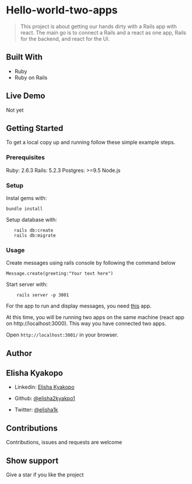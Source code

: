 # Hello-world-two-apps
> This project is about getting our hands dirty with a Rails app with react. The main go is to connect a Rails and a react as one app, Rails for the backend, and react for the UI.

## Built With
- Ruby
- Ruby on Rails

## Live Demo

Not yet

## Getting Started

To get a local copy up and running follow these simple example steps.

### Prerequisites

Ruby: 2.6.3
Rails: 5.2.3
Postgres: >=9.5
Node.js

### Setup

Instal gems with:

```
bundle install
```

Setup database with:

```
   rails db:create
   rails db:migrate
```

### Usage
Create messages using rails console by following the command below
```
Message.create(greeting:"Your text here")
```

Start server with:

```
    rails server -p 3001
```
For the app to run and display messages, you need [this](https://github.com/elisha2kyakpo1/hello_world_project_with_two_apps_react/pull/1) app. 

At this time, you will be running two apps on the same machine (react app on http://localhost:3000). This way you have connected two apps.

Open `http://localhost:3001/` in your browser.

## Author

## Elisha Kyakopo

- Linkedin: [Elisha Kyakopo](https://www.linkedin.com/in/elisha-kyakopo/)
  
- Github: [@elisha2kyakpo1](https://github.com/elisha2kyakpo1)
- Twitter: [@elisha1k](https://twitter.com/Elisha1k)

## Contributions

Contributions, issues and requests are welcome

## Show support

Give a star if you like the project